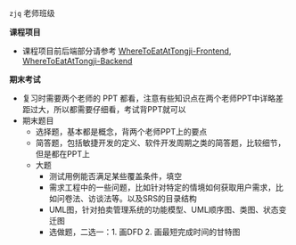 `zjq` 老师班级

**课程项目**
- 课程项目前后端部分请参考 [WhereToEatAtTongji-Frontend](https://github.com/WinstonLiyt/WhereToEatAtTongji-Frontend), [WhereToEatAtTongji-Backend](https://github.com/WinstonLiyt/WhereToEatAtTongji-Backend)



**期末考试**
- 复习时需要两个老师的 PPT 都看，注意有些知识点在两个老师PPT中详略差距过大，所以都需要仔细看，考试背PPT就可以
- 期末题目
  - 选择题，基本都是概念，背两个老师PPT上的要点
  - 简答题，包括敏捷开发的定义、软件开发周期之类的简答题，比较细节，但是都在PPT上
  - 大题
    - 测试用例能否满足某些覆盖条件，填空
    - 需求工程中的一些问题，比如针对特定的情境如何获取用户需求，比如问卷法、访谈法等。以及SRS的目录结构
    - UML图，针对拍卖管理系统的功能模型、UML顺序图、类图、状态变迁图
    - 选做题，二选一：1. 画DFD 2. 画最短完成时间的甘特图



